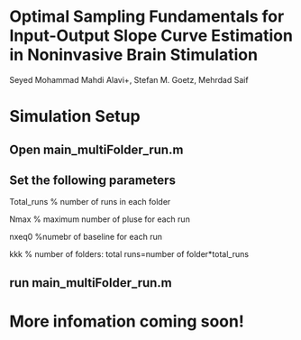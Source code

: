 # Optimal Sampling Fundamentals for Input-Output Slope Curve Estimation in Noninvasive Brain Stimulation

Seyed Mohammad Mahdi Alavi+, Stefan M. Goetz, Mehrdad Saif

# Simulation Setup
## Open main_multiFolder_run.m
## Set the following parameters 

Total_runs   % number of runs in each folder

Nmax         % maximum number of pluse for each run

nxeq0        %numebr of baseline for each run

kkk          % number of folders: total runs=number of folder*total_runs

## run main_multiFolder_run.m

# More infomation coming soon!
